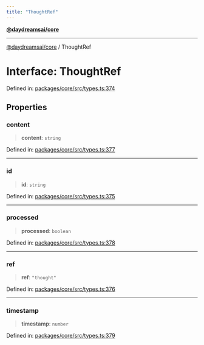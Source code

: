 ```yaml
---
title: "ThoughtRef"
---
```


[**@daydreamsai/core**](./api-reference.md)

***

[@daydreamsai/core](./api-reference.md) / ThoughtRef

# Interface: ThoughtRef

Defined in: [packages/core/src/types.ts:374](https://github.com/dojoengine/daydreams/blob/95678f46ea3908883ec80d853a28c9f23ca4f5c2/packages/core/src/types.ts#L374)

## Properties

### content

> **content**: `string`

Defined in: [packages/core/src/types.ts:377](https://github.com/dojoengine/daydreams/blob/95678f46ea3908883ec80d853a28c9f23ca4f5c2/packages/core/src/types.ts#L377)

***

### id

> **id**: `string`

Defined in: [packages/core/src/types.ts:375](https://github.com/dojoengine/daydreams/blob/95678f46ea3908883ec80d853a28c9f23ca4f5c2/packages/core/src/types.ts#L375)

***

### processed

> **processed**: `boolean`

Defined in: [packages/core/src/types.ts:378](https://github.com/dojoengine/daydreams/blob/95678f46ea3908883ec80d853a28c9f23ca4f5c2/packages/core/src/types.ts#L378)

***

### ref

> **ref**: `"thought"`

Defined in: [packages/core/src/types.ts:376](https://github.com/dojoengine/daydreams/blob/95678f46ea3908883ec80d853a28c9f23ca4f5c2/packages/core/src/types.ts#L376)

***

### timestamp

> **timestamp**: `number`

Defined in: [packages/core/src/types.ts:379](https://github.com/dojoengine/daydreams/blob/95678f46ea3908883ec80d853a28c9f23ca4f5c2/packages/core/src/types.ts#L379)
